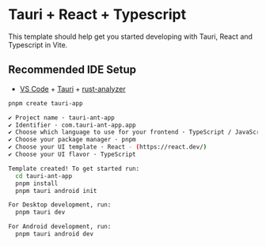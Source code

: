 # Tauri + React + Typescript

This template should help get you started developing with Tauri, React and Typescript in Vite.

## Recommended IDE Setup

- [VS Code](https://code.visualstudio.com/) + [Tauri](https://marketplace.visualstudio.com/items?itemName=tauri-apps.tauri-vscode) + [rust-analyzer](https://marketplace.visualstudio.com/items?itemName=rust-lang.rust-analyzer)



```bash
pnpm create tauri-app

✔ Project name · tauri-ant-app
✔ Identifier · com.tauri-ant-app.app
✔ Choose which language to use for your frontend · TypeScript / JavaScript - (pnpm, yarn, npm, deno, bun)
✔ Choose your package manager · pnpm
✔ Choose your UI template · React - (https://react.dev/)
✔ Choose your UI flavor · TypeScript

Template created! To get started run:
  cd tauri-ant-app
  pnpm install
  pnpm tauri android init

For Desktop development, run:
  pnpm tauri dev

For Android development, run:
  pnpm tauri android dev
```
